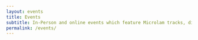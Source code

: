 ```yaml
---
layout: events
title: Events
subtitle: In-Person and online events which feature Microlam tracks, discussion and topics.
permalink: /events/
---
```

